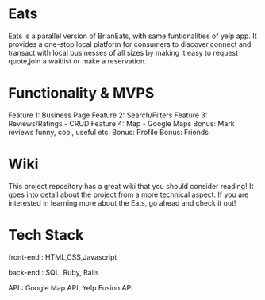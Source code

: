 # Eats

Eats is a parallel version of BrianEats, with same funtionalities of yelp app. It provides a one-stop local platform for consumers to discover,connect and transact with local businesses of all sizes by making it easy to request quote,join a waitlist or make a reservation. 

# Functionality & MVPS

Feature 1: Business Page
Feature 2: Search/Filters
Feature 3: Reviews/Ratings - CRUD
Feature 4: Map - Google Maps
Bonus: Mark reviews funny, cool, useful etc.
Bonus: Profile
Bonus: Friends


# Wiki
This project repository has a great wiki  that you should consider reading! It goes into detail about the project from a more technical aspect. If you are interested in learning more about the Eats, go ahead and check it out!

# Tech Stack 

front-end : HTML,CSS,Javascript

back-end : SQL, Ruby, Rails

API : Google Map API, Yelp Fusion API